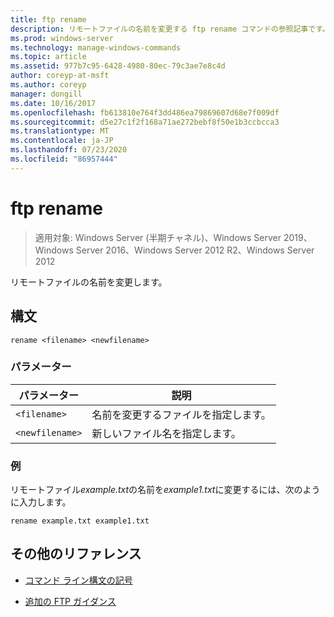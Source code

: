 ```yaml
---
title: ftp rename
description: リモートファイルの名前を変更する ftp rename コマンドの参照記事です。
ms.prod: windows-server
ms.technology: manage-windows-commands
ms.topic: article
ms.assetid: 977b7c95-6428-4980-80ec-79c3ae7e8c4d
author: coreyp-at-msft
ms.author: coreyp
manager: dongill
ms.date: 10/16/2017
ms.openlocfilehash: fb613810e764f3dd486ea79869607d68e7f009df
ms.sourcegitcommit: d5e27c1f2f168a71ae272bebf8f50e1b3ccbcca3
ms.translationtype: MT
ms.contentlocale: ja-JP
ms.lasthandoff: 07/23/2020
ms.locfileid: "86957444"
---
```

# <a name="ftp-rename"></a>ftp rename

> 適用対象: Windows Server (半期チャネル)、Windows Server 2019、Windows Server 2016、Windows Server 2012 R2、Windows Server 2012

リモートファイルの名前を変更します。

## <a name="syntax"></a>構文

```
rename <filename> <newfilename>
```

### <a name="parameters"></a>パラメーター

| パラメーター | 説明 |
| --------- | ----------- |
| `<filename>` | 名前を変更するファイルを指定します。 |
| `<newfilename>` | 新しいファイル名を指定します。 |

### <a name="examples"></a>例

リモートファイル*example.txt*の名前を*example1.txt*に変更するには、次のように入力します。

```
rename example.txt example1.txt
```

## <a name="additional-references"></a>その他のリファレンス

- [コマンド ライン構文の記号](command-line-syntax-key.md)

- [追加の FTP ガイダンス](/previous-versions/orphan-topics/ws.10/cc756013(v=ws.10))
